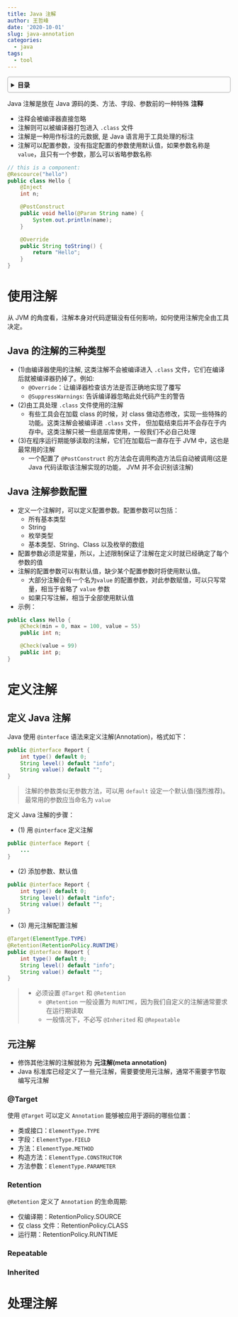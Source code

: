 ```yaml
---
title: Java 注解
author: 王哲峰
date: '2020-10-01'
slug: java-annotation
categories:
  - java
tags:
  - tool
---
```


<style>
details {
    border: 1px solid #aaa;
    border-radius: 4px;
    padding: .5em .5em 0;
}
summary {
    font-weight: bold;
    margin: -.5em -.5em 0;
    padding: .5em;
}
details[open] {
    padding: .5em;
}
details[open] summary {
    border-bottom: 1px solid #aaa;
    margin-bottom: .5em;
}
img {
    pointer-events: none;
}
</style>

<details><summary>目录</summary><p>

- [使用注解](#使用注解)
  - [Java 的注解的三种类型](#java-的注解的三种类型)
  - [Java 注解参数配置](#java-注解参数配置)
- [定义注解](#定义注解)
  - [定义 Java 注解](#定义-java-注解)
  - [元注解](#元注解)
    - [@Target](#target)
    - [Retention](#retention)
    - [Repeatable](#repeatable)
    - [Inherited](#inherited)
- [处理注解](#处理注解)
</p></details><p></p>

Java 注解是放在 Java 源码的类、方法、字段、参数前的一种特殊 **注释**

- 注释会被编译器直接忽略
- 注解则可以被编译器打包进入 `.class` 文件
- 注解是一种用作标注的元数据, 是 Java 语言用于工具处理的标注
- 注解可以配置参数，没有指定配置的参数使用默认值，如果参数名称是 `value`，且只有一个参数，那么可以省略参数名称

```java
// this is a component:
@Rescource("hello")
public class Hello {
    @Inject
    int n;

    @PostConstruct
    public void hello(@Param String name) {
        System.out.println(name);
    }

    @Override
    public String toString() {
        return "Hello";
    }
}
```

# 使用注解

从 JVM 的角度看，注解本身对代码逻辑没有任何影响，如何使用注解完全由工具决定。

## Java 的注解的三种类型

- (1)由编译器使用的注解, 这类注解不会被编译进入 `.class` 文件，它们在编译后就被编译器扔掉了。例如:
    - `@Override`：让编译器检查该方法是否正确地实现了覆写
    - `@SuppressWarnings`: 告诉编译器忽略此处代码产生的警告
- (2)由工具处理 `.class` 文件使用的注解
    - 有些工具会在加载 class 的时候，对 class 做动态修改，实现一些特殊的功能。这类注解会被编译进 `.class` 文件，
      但加载结束后并不会存在于内存中。这类注解只被一些底层库使用，一般我们不必自己处理
- (3)在程序运行期能够读取的注解，它们在加载后一直存在于 JVM 中，这也是最常用的注解
    - 一个配置了 `@PostConstruct` 的方法会在调用构造方法后自动被调用(这是 Java 代码读取该注解实现的功能，
      JVM 并不会识别该注解)

## Java 注解参数配置

- 定义一个注解时，可以定义配置参数。配置参数可以包括：
    - 所有基本类型
    - String
    - 枚举类型
    - 基本类型、String、Class 以及枚举的数组
- 配置参数必须是常量，所以，上述限制保证了注解在定义时就已经确定了每个参数的值
- 注解的配置参数可以有默认值，缺少某个配置参数时将使用默认值。
    - 大部分注解会有一个名为`value` 的配置参数，对此参数赋值，可以只写常量，相当于省略了 `value` 参数
    - 如果只写注解，相当于全部使用默认值
- 示例：

```java
public class Hello {
    @Check(min = 0, max = 100, value = 55)
    public int n;

    @Check(value = 99)
    public int p;
}
```

# 定义注解

## 定义 Java 注解

Java 使用 `@interface` 语法来定义注解(Annotation)，格式如下：

```java
public @interface Report {
    int type() default 0;
    String level() default "info";
    String value() default "";
}
```


> 注解的参数类似无参数方法，可以用 `default` 设定一个默认值(强烈推荐)。最常用的参数应当命名为 `value`

定义 Java 注解的步骤：

- (1) 用 `@interface` 定义注解

```java
public @interface Report {
    ...
}
```
- (2) 添加参数、默认值

```java
public @interface Report {
    int type() default 0;
    String level() default "info";
    String value() default "";
}
```

- (3) 用元注解配置注解

```java
@Target(ElementType.TYPE)
@Retention(RetentionPolicy.RUNTIME)
public @interface Report {
    int type() default 0;
    String level() default "info";
    String value() default "";
}
```

> - 必须设置 `@Target` 和 `@Retention`
>     - `@Retention` 一般设置为 `RUNTIME`，因为我们自定义的注解通常要求在运行期读取
>     - 一般情况下，不必写 `@Inherited` 和 `@Repeatable`

## 元注解

- 修饰其他注解的注解就称为 **元注解(meta annotation)**
- Java 标准库已经定义了一些元注解，需要要使用元注解，通常不需要字节取编写元注解

### @Target

使用 `@Target` 可以定义 `Annotation` 能够被应用于源码的哪些位置：

- 类或接口：`ElementType.TYPE`
- 字段：`ElementType.FIELD`
- 方法：`ElementType.METHOD`
- 构造方法：`ElementType.CONSTRUCTOR`
- 方法参数：`ElementType.PARAMETER`

### Retention

`@Retention` 定义了 `Annotation` 的生命周期:

- 仅编译期：RetentionPolicy.SOURCE
- 仅 class 文件：RetentionPolicy.CLASS
- 运行期：RetentionPolicy.RUNTIME


### Repeatable

### Inherited

# 处理注解

